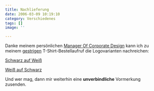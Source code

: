 ```yaml
---
title: Nachlieferung
date: 2006-03-09 10:19:10
category: Verschiedenes
tags: []
image: ''

---
```


Danke meinem persönlichen [Manager Of Corporate Design](http://www.djscientist.com) kann ich zu meinem [gestrigen](http://www.misantropolis.de/2006/03/wichtige-umfrage) T-Shirt-Bestellaufruf die Logovarianten nachreichen:  

  

[Schwarz auf Weiß](/images/shirt/misanthrop_logo_klein.jpg)  

[Weiß auf Schwarz](/images/shirt/misanthrop_logo_klein_black.jpg)  

  

Und wer mag, dann mir weiterhin eine **unverbindliche** Vormerkung zusenden.
